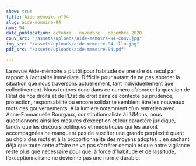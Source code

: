 ```yaml
---
show: true
title: Aide-mémoire n°94
slug: aide-memoire-94
num: 94
date_publication: octobre - novembre - décembre 2020
couv_src: "/assets/uploads/aide-memoire-94-couv.jpg"
img_src: "/assets/uploads/aide-memoire-94-illu.jpg"
pdf_src: "/assets/uploads/aide-memoire-94.pdf"

---
```

La revue Aide-mémoire a plutôt pour habitude de prendre du recul par rapport à l’actualité immédiate. Difficile pour autant de ne pas aborder la situation que nous traversons actuellement, tant individuellement que collectivement. Nous tentons donc dans ce numéro d’aborder la question de l’état de nos droits et de l’État de droit dans ce contexte où prudence, protection, responsabilité ou encore solidarité semblent être les nouveaux mots des gouvernements. À la lumière notamment d’un entretien avec Anne-Emmanuelle Bourgaux, constitutionnaliste à l’UMons, nous questionnons ainsi les mesures d’exception et leur caractère juridique, tandis que les discours politiques et médiatiques qui les auront accompagnées ne manquent pas de susciter une grande perplexité quant au choix des mots et à la proportionnalité des moyens adoptés… en sachant déjà que toute cette affaire ne va pas s’arrêter demain et que notre vigilance reste plus que nécessaire pour que, à force d’habitude et de lassitude, l’exceptionnalisme ne devienne pas une norme durable.
